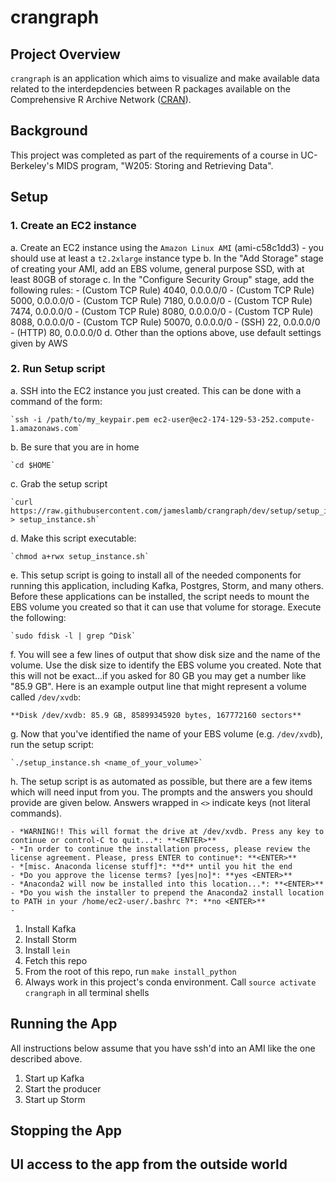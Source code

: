 # crangraph

## Project Overview

`crangraph` is an application which aims to visualize and make available data related to the interdepdencies between R packages available on the Comprehensive R Archive Network ([CRAN](https://cran.r-project.org/)).

## Background

This project was completed as part of the requirements of a course in UC-Berkeley's MIDS program, "W205: Storing and Retrieving Data".

## Setup

### 1. Create an EC2 instance

a. Create an EC2 instance using the `Amazon Linux AMI` (ami-c58c1dd3)
    - you should use at least a `t2.2xlarge` instance type
b. In the "Add Storage" stage of creating your AMI, add an EBS volume, general purpose SSD, with at least 80GB of storage
c. In the "Configure Security Group" stage, add the following rules:
    - (Custom TCP Rule) 4040, 0.0.0.0/0
    - (Custom TCP Rule) 5000, 0.0.0.0/0
    - (Custom TCP Rule) 7180, 0.0.0.0/0
    - (Custom TCP Rule) 7474, 0.0.0.0/0
    - (Custom TCP Rule) 8080, 0.0.0.0/0
    - (Custom TCP Rule) 8088, 0.0.0.0/0
    - (Custom TCP Rule) 50070, 0.0.0.0/0
    - (SSH) 22, 0.0.0.0/0
    - (HTTP) 80, 0.0.0.0/0
d. Other than the options above, use default settings given by AWS

### 2. Run Setup script

a. SSH into the EC2 instance you just created. This can be done with a command of the form:

    `ssh -i /path/to/my_keypair.pem ec2-user@ec2-174-129-53-252.compute-1.amazonaws.com`

b. Be sure that you are in home

    `cd $HOME`

c. Grab the setup script

    `curl https://raw.githubusercontent.com/jameslamb/crangraph/dev/setup/setup_instance.sh > setup_instance.sh`

d. Make this script executable:

    `chmod a+rwx setup_instance.sh`

e. This setup script is going to install all of the needed components for running this application, including Kafka, Postgres, Storm, and many others. Before these applications can be installed, the script needs to mount the EBS volume you created so that it can use that volume for storage. Execute the following:

    `sudo fdisk -l | grep ^Disk`

f. You will see a few lines of output that show disk size and the name of the volume. Use the disk size to identify the EBS volume you created. Note that this will not be exact...if you asked for 80 GB you may get a number like "85.9 GB". Here is an example output line that might represent a volume called `/dev/xvdb`:

    **Disk /dev/xvdb: 85.9 GB, 85899345920 bytes, 167772160 sectors**

g. Now that you've identified the name of your EBS volume (e.g. `/dev/xvdb`), run the setup script:

    `./setup_instance.sh <name_of_your_volume>`

h. The setup script is as automated as possible, but there are a few items which will need input from you. The prompts and the answers you should provide are given below. Answers wrapped in `<>` indicate keys (not literal commands).

    - *WARNING!! This will format the drive at /dev/xvdb. Press any key to continue or control-C to quit...*: **<ENTER>**
    - *In order to continue the installation process, please review the license agreement. Please, press ENTER to continue*: **<ENTER>**
    - *[misc. Anaconda license stuff]*: **d** until you hit the end
    - *Do you approve the license terms? [yes|no]*: **yes <ENTER>**
    - *Anaconda2 will now be installed into this location...*: **<ENTER>**
    - *Do you wish the installer to prepend the Anaconda2 install location to PATH in your /home/ec2-user/.bashrc ?*: **no <ENTER>**
    - 



1. Install Kafka
2. Install Storm
3. Install `lein`
4. Fetch this repo
5. From the root of this repo, run `make install_python`
6. Always work in this project's conda environment. Call `source activate crangraph` in all terminal shells

## Running the App

All instructions below assume that you have ssh'd into an AMI like the one described above.

1. Start up Kafka
2. Start the producer
3. Start up Storm

## Stopping the App

## UI access  to the app from the outside world



